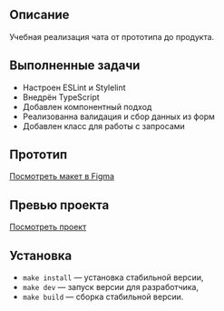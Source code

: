 ## Описание

Учебная реализация чата от прототипа до продукта.

## Выполненные задачи

- Настроен ESLint и Stylelint
- Внедрён TypeScript
- Добавлен компонентный подход
- Реализованна валидация и сбор данных из форм
- Добавлен класс для работы с запросами

## Прототип

[Посмотреть макет в Figma](https://www.figma.com/file/3M9r1R1ecT993nI9pM5zq3/Messenger?node-id=0%3A1)

## Превью проекта

[Посмотреть проект](https://rainbow-licorice-5a9a23.netlify.app/)

## Установка

- `make install` — установка стабильной версии,
- `make dev` — запуск версии для разработчика,
- `make build` — сборка стабильной версии.
